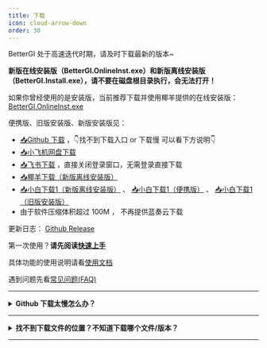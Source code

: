 ```yaml
---
title: 下载
icon: cloud-arrow-down
order: 30
---
```


BetterGI 处于高速迭代时期，请及时下载最新的版本~

**新版在线安装版（BetterGI.OnlineInst.exe）和新版离线安装版（BetterGI.Install.exe），请不要在磁盘根目录执行，会无法打开！**

如果你曾经使用的是安装版，当前推荐下载并使用椰羊提供的在线安装版： [BetterGI.OnlineInst.exe](https://77.cocogoat.cn/dfs/bgi/BetterGI.OnlineInst.exe)

便携版、旧版安装版、新版安装版见：

* [📥Github 下载](https://github.com/babalae/better-genshin-impact/releases)  ，👇找不到下载入口 or 下载慢 可以看下方说明👇
* [📥小飞机网盘下载](https://share.feijipan.com/s/e7EJQqoY)
* [📥飞书下载](https://lcn33tlcifll.feishu.cn/drive/folder/LiSMf5SvPl91qrdJr8IccmUon7f) ，直接关闭登录窗口，无需登录直接下载
* [📥椰羊下载（新版离线安装版）](https://77.cocogoat.cn/dfs/bgi/BetterGI.Install.exe)
* [📥小白下载1（新版离线安装版）](https://alist.linzefeng.top/d/mega/bgi/BetterGI.Install.0.40.0.exe?sign=6eVpkh1KzwmCME28nA2t8wgn2BIiibMo8NuGCwTbhuQ=:0) 、 [📥小白下载1（便携版）](https://alist.linzefeng.top/d/mega/bgi/BetterGI_v0.40.0.7z?sign=tePyBvsm2LqqUser_JO3-CVj3xbN78vjsJrP2P7Ofdg=:0) 、 [📥小白下载1（旧版安装版）](https://alist.linzefeng.top/d/mega/bgi/BetterGI_Setup_v0.40.0.exe?sign=VEJs53JZ5-CtgAVerjRXIK2p4eOvixMlYcXUR4AuZFw=:0)
* 由于软件压缩体积超过 100M ， 不再提供蓝奏云下载

更新日志： [Github Release](https://github.com/babalae/better-genshin-impact/releases)

第一次使用？**请先阅读[快速上手](/quickstart.html)**

具体功能的使用说明请看[使用文档](/doc.html)

遇到问题先看[常见问题(FAQ)](/faq.html)

---

<details>
<summary><b>Github 下载太慢怎么办？</b></summary>

可以使用下面的公益加速服务：

[https://moeyy.cn/gh-proxy/](https://moeyy.cn/gh-proxy/)

[https://github.abskoop.workers.dev/](https://github.abskoop.workers.dev/)

[https://gitmirror.com/files.html](https://gitmirror.com/files.html)

</details>

---

<details>
<summary><b>找不到下载文件的位置？不知道下载哪个文件/版本？</b></summary>

BetterGI 提供在 Github 页面了两个版本，分别是<b>安装版</b>和<b>便携版</b>，两个版本除了打包与安装方式之外，无任何区别。

在本页面额外提供了另外的安装版本，具体区别见下方说明。

下载位置在更新日志下方：

![](https://img.alicdn.com/imgextra/i3/2042484851/O1CN01tf0mIZ1lhoHgJXyAU_!!2042484851.png)

* **安装版（新在线版）** 的文件名是 `BetterGI.OnlineInst.exe`，自动选择优路线下载并安装。
* **安装版（新离线版）** 的文件名是 `BetterGI.Install.exe`，安装速度比下面的安装版更快，且会自动更新到新版本。
* **安装版** 的文件名是 `BetterGI_Setup_v版本号.exe`，安装后会自动在开始菜单创建快捷方式。如果你不知道解压缩是什么操作，请使用这个版本。
* **便携版** 的文件名是 `BetterGI_v版本号.7z` （老版本是`zip`压缩包），解压并运行 `BetterGI.exe` 即可。

有更高版本号的情况下优先下载更高版本号的 BetterGI！

</details>

---




